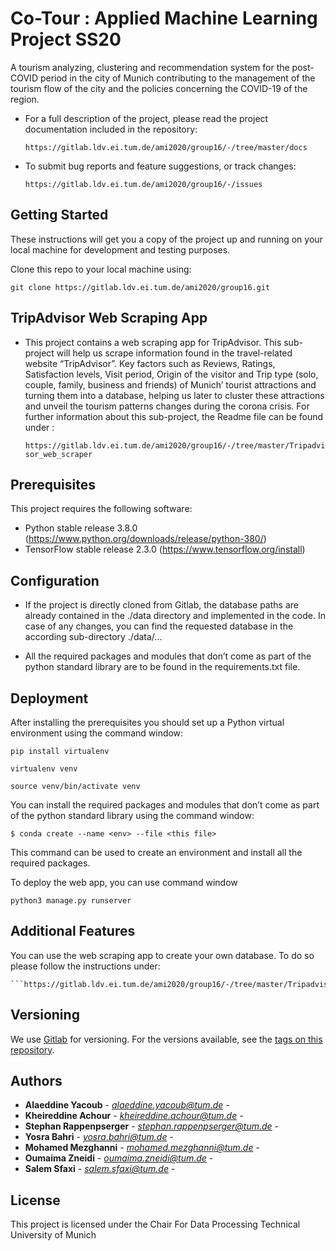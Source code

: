 # Co-Tour : Applied Machine Learning Project SS20

A tourism analyzing, clustering and recommendation system for the post-COVID period in the city of Munich contributing to the management of the tourism flow of the city and the policies concerning the COVID-19 of the region.


 * For a full description of the project, please read the project documentation included
 in the repository:

   ```https://gitlab.ldv.ei.tum.de/ami2020/group16/-/tree/master/docs```

 * To submit bug reports and feature suggestions, or track changes:

     ```https://gitlab.ldv.ei.tum.de/ami2020/group16/-/issues```

Getting Started
-------------
These instructions will get you a copy of the project up and running on your local machine
for development and testing purposes.

Clone this repo to your local machine using:

```
git clone https://gitlab.ldv.ei.tum.de/ami2020/group16.git
```
TripAdvisor Web Scraping App
-------------

* This project contains a web scraping app for TripAdvisor. This sub-project will help us
scrape information found in the travel-related website “TripAdvisor”.
Key factors such as Reviews, Ratings, Satisfaction  levels, Visit period, Origin of the visitor and Trip type (solo, couple, family, business and friends) of Munich’  tourist attractions and turning them into a database, helping us later to cluster these attractions and unveil the tourism patterns changes during the corona crisis. For further information about this sub-project, the Readme file can be found under :

    ```https://gitlab.ldv.ei.tum.de/ami2020/group16/-/tree/master/Tripadvisor_web_scraper```


Prerequisites
-------------

This project requires the following software:

 * Python stable release 3.8.0        (https://www.python.org/downloads/release/python-380/)
 * TensorFlow stable release 2.3.0    (https://www.tensorflow.org/install)


Configuration
-------------

 * If the project is directly cloned from Gitlab, the database paths are already contained in the ./data directory and implemented in the code. In case of any changes, you can find the requested database in the according sub-directory ./data/...

 * All the required packages and modules that don’t come as part of the python standard library are to be found in the requirements.txt file.



Deployment
-------------

After installing the prerequisites you should set up a Python virtual environment using the command window:
```
pip install virtualenv
```
```
virtualenv venv

```
```
source venv/bin/activate venv

```

You can install the required packages and modules that don’t come as part of the python standard library using the command window:

```
$ conda create --name <env> --file <this file>
```

This command can be used to create an environment and install all the required packages.

To deploy the web app, you can use command window

```
python3 manage.py runserver
```

Additional Features
-------------

You can use the web scraping app to create your own database. To do so please follow the instructions under:

    ```https://gitlab.ldv.ei.tum.de/ami2020/group16/-/tree/master/Tripadvisor_web_scraper```



## Versioning

We use [Gitlab](https://gitlab.ldv.ei.tum.de/) for versioning. For the versions available, see the [tags on this repository](https://gitlab.ldv.ei.tum.de/ami2020/group16/-/commits/master).

## Authors

* **Alaeddine Yacoub** - *alaeddine.yacoub@tum.de* -
* **Kheireddine Achour** - *kheireddine.achour@tum.de* -
* **Stephan Rappenpserger** - *stephan.rappenpserger@tum.de* -
* **Yosra Bahri** - *yosra.bahri@tum.de* -
* **Mohamed Mezghanni** - *mohamed.mezghanni@tum.de* -
* **Oumaima Zneidi** - *oumaima.zneidi@tum.de* -
* **Salem Sfaxi** - *salem.sfaxi@tum.de* -

## License

This project is licensed under the Chair For Data Processing
Technical University of Munich
